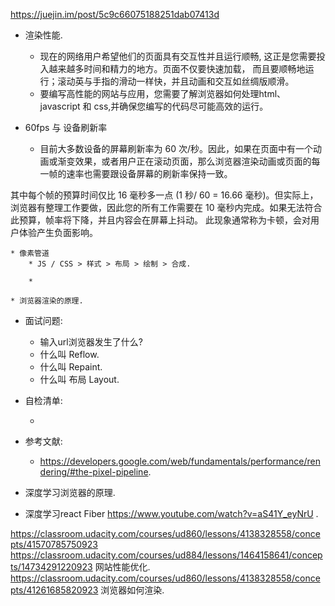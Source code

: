 https://juejin.im/post/5c9c66075188251dab07413d

* 渲染性能.

    * 现在的网络用户希望他们的页面具有交互性并且运行顺畅, 这正是您需要投入越来越多时间和精力的地方。页面不仅要快速加载，
    而且要顺畅地运行；滚动英与手指的滑动一样快，并且动画和交互如丝绸版顺滑。
    * 要编写高性能的网站与应用，您需要了解浏览器如何处理html、javascript 和 css,并确保您编写的代码尽可能高效的运行。

* 60fps 与 设备刷新率

    * 目前大多数设备的屏幕刷新率为 60 次/秒。因此，如果在页面中有一个动画或渐变效果，或者用户正在滚动页面，那么浏览器渲染动画或页面的每一帧的速率也需要跟设备屏幕的刷新率保持一致。

其中每个帧的预算时间仅比 16 毫秒多一点 (1 秒/ 60 = 16.66 毫秒)。但实际上，浏览器有整理工作要做，因此您的所有工作需要在 10 毫秒内完成。如果无法符合此预算，帧率将下降，并且内容会在屏幕上抖动。 此现象通常称为卡顿，会对用户体验产生负面影响。

    * 像素管道
        * JS / CSS > 样式 > 布局 > 绘制 > 合成.

        * 

    * 浏览器渲染的原理.

* 面试问题:
    * 输入url浏览器发生了什么?
    * 什么叫 Reflow.
    * 什么叫 Repaint.
    * 什么叫 布局 Layout.

* 自检清单:

    * 

* 参考文献:

    * https://developers.google.com/web/fundamentals/performance/rendering/#the-pixel-pipeline.


* 深度学习浏览器的原理.
* 深度学习react Fiber 
https://www.youtube.com/watch?v=aS41Y_eyNrU .

https://classroom.udacity.com/courses/ud860/lessons/4138328558/concepts/41570785750923
https://classroom.udacity.com/courses/ud884/lessons/1464158641/concepts/14734291220923   网站性能优化.
https://classroom.udacity.com/courses/ud860/lessons/4138328558/concepts/41261685820923   浏览器如何渲染.